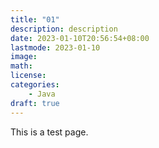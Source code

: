 ```yaml
---
title: "01"
description: description
date: 2023-01-10T20:56:54+08:00
lastmode: 2023-01-10
image:
math: 
license: 
categories: 
    - Java
draft: true
---
```

This is a test page.
